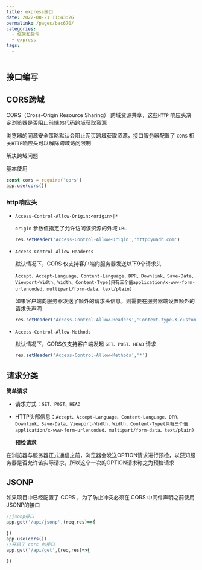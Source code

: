 ```yaml
---
title: express接口
date: 2022-08-21 11:43:26
permalink: /pages/bac670/
categories:
  - 框架和软件
  - express
tags:
  - 
---
```

## 接口编写



## CORS跨域

CORS（Cross-Origin Resource Sharing） 跨域资源共享，这些`HTTP` 响应头决定浏览器是否阻止前端`JS`代码跨域获取资源

浏览器的同源安全策略默认会阻止网页跨域获取资源，接口服务器配置了 `CORS` 相关`HTTP`响应头可以解除跨域访问限制

解决跨域问题

基本使用

```js
const cors = require('cors')
app.use(cors())
```

### http响应头

- `Access-Control-Allow-Origin:<origin>|*`

  `origin` 参数值指定了允许访问该资源的外域 `URL`

  ```js
  res.setHeader('Access-Control-Allow-Origin','http:yuadh.com')
  ```
  
- `Access-Control-Allow-Headerss`

  默认情况下，CORS 仅支持客户端向服务器发送以下9个请求头

  `Accept、Accept-Language、Content-Language、DPR、Downlink、Save-Data、Viewport-Width、Width、Content-Type(只有三个值application/x-www-form-urlencoded、multipart/form-data、text/plain)`

  如果客户端向服务器发送了额外的请求头信息，则需要在服务器端设置额外的请求头声明

  ```js
  res.setHeader('Access-Control-Allow-Headers','Context-type.X-custom-header')
  ```
  
- `Access-Control-Allow-Methods`

  默认情况下，CORS仅支持客户端发起 `GET、POST、HEAD` 请求

  ```js
  res.setHeader('Access-Control-Allow-Methods','*')
  ```

  

## 请求分类

**简单请求**

- 请求方式：`GET、POST、HEAD`
- HTTP头部信息：`Accept、Accept-Language、Content-Language、DPR、Downlink、Save-Data、Viewport-Width、Width、Content-Type(只有三个值application/x-www-form-urlencoded、multipart/form-data、text/plain)`

  **预检请求**

在浏览器与服务器正式通信之前，浏览器会发送OPTION请求进行预检，以获知服务器是否允许该实际请求，所以这个一次的OPTION请求称之为预检请求





## JSONP

如果项目中已经配置了 CORS ，为了防止冲突必须在 CORS 中间件声明之前使用JSONP的接口

```js
//jsonp接口
app.get('/api/jsonp',(req,res)=>{
  
})
app.use(cors())
//开启了 cors 的接口
app.get('/api/get',(req,res)=>{
  
})
```






































































